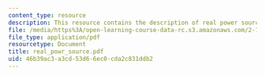```yaml
---
content_type: resource
description: This resource contains the description of real power sources.
file: /media/https%3A/open-learning-course-data-rc.s3.amazonaws.com/2-141-modeling-and-simulation-of-dynamic-systems-fall-2006/46b39ac3a3cd53d66ec0cda2c831ddb2_real_powr_source.pdf
file_type: application/pdf
resourcetype: Document
title: real_powr_source.pdf
uid: 46b39ac3-a3cd-53d6-6ec0-cda2c831ddb2
---
```

